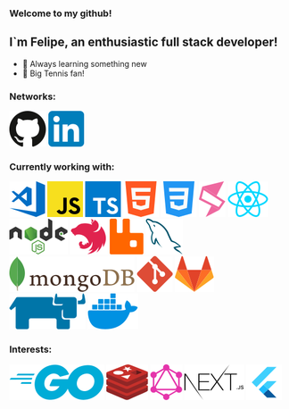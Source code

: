 ### Welcome to my github!

## I`m Felipe, an enthusiastic full stack developer!

- 🚀 Always learning something new
- 🎾 Big Tennis fan!

### Networks:

<a href="https://github.com/felcastro" title="felcastro | GitHub"><img src="assets/github.svg" /></a>
<a href="https://linkedin.com/in/fpocastro" title="fpocastro | LinkedIn"><img src="assets/linkedin.svg" /></a>

### Currently working with:

<a href="https://code.visualstudio.com" title="VSCode"><img src="assets/vscode.svg" /></a>
<a href="https://www.javascript.com" title="JavaScript"><img src="assets/javascript.svg" /></a>
<a href="https://www.typescriptlang.org" title="TypeScript"><img src="assets/typescript.svg" /></a>
<a href="https://developer.mozilla.org/docs/Web/HTML" title="HTML5"><img src="assets/html5.svg" /></a>
<a href="https://developer.mozilla.org/docs/Web/CSS" title="CSS3"><img src="assets/css3.svg" /></a>
<a href="https://single-spa.js.org" title="single-spa"><img src="assets/singlespa.svg" /></a>
<a href="https://reactjs.org" title="React"><img src="assets/react.svg" /></a>
<a href="https://nodejs.org/en/" title="Node.js"><img src="assets/nodejs.svg" /></a>
<a href="https://nestjs.com" title="NestJS"><img src="assets/nestjs.svg" /></a>
<a href="https://www.rabbitmq.com" title="RabbitMQ"><img src="assets/rabbitmq.svg" /></a>
<a href="https://www.mysql.com" title="MySQL"><img src="assets/mysql.svg" /></a>
<a href="https://www.mongodb.com" title="mongoDB"><img src="assets/mongodb.svg" /></a>
<a href="https://git-scm.com" title="Git"><img src="assets/git.svg" /></a>
<a href="https://about.gitlab.com" title="GitLab"><img src="assets/gitlab.svg" /></a>
<a href="https://rancher.com" title="Rancher"><img src="assets/rancher.svg" /></a>
<a href="https://www.docker.com" title="Docker"><img src="assets/docker.svg" /></a>

### Interests:

<a href="https://golang.org" title="Go"><img src="assets/golang.svg" /></a>
<a href="https://redis.io" title="redis"><img src="assets/redis.svg" /></a>
<a href="https://graphql.org" title="GraphQL"><img src="assets/graphql.svg" /></a>
<a href="https://nextjs.org" title="Next.js"><img src="assets/nextjs.svg" /></a>
<a href="https://flutter.dev" title="Flutter"><img src="assets/flutter.svg" /></a>
